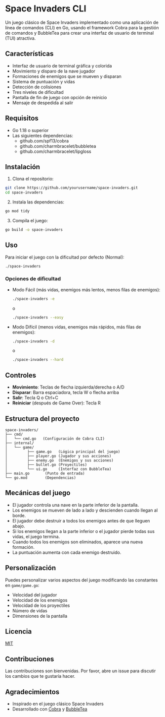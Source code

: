 # Space Invaders CLI

Un juego clásico de Space Invaders implementado como una aplicación de línea de comandos (CLI) en Go, usando el framework Cobra para la gestión de comandos y BubbleTea para crear una interfaz de usuario de terminal (TUI) atractiva.

## Características

- Interfaz de usuario de terminal gráfica y colorida
- Movimiento y disparo de la nave jugador
- Formaciones de enemigos que se mueven y disparan
- Sistema de puntuación y vidas
- Detección de colisiones
- Tres niveles de dificultad
- Pantalla de fin de juego con opción de reinicio
- Mensaje de despedida al salir

## Requisitos

- Go 1.18 o superior
- Las siguientes dependencias:
    - github.com/spf13/cobra
    - github.com/charmbracelet/bubbletea
    - github.com/charmbracelet/lipgloss

## Instalación

1. Clona el repositorio:

```bash
git clone https://github.com/yourusername/space-invaders.git
cd space-invaders
```

2. Instala las dependencias:

```bash
go mod tidy
```

3. Compila el juego:

```bash
go build -o space-invaders
```

## Uso

Para iniciar el juego con la dificultad por defecto (Normal):

```bash
./space-invaders
```

### Opciones de dificultad

- Modo Fácil (más vidas, enemigos más lentos, menos filas de enemigos):
  ```bash
  ./space-invaders -e
  ```
  o
  ```bash
  ./space-invaders --easy
  ```

- Modo Difícil (menos vidas, enemigos más rápidos, más filas de enemigos):
  ```bash
  ./space-invaders -d
  ```
  o
  ```bash
  ./space-invaders --hard
  ```

## Controles

- **Movimiento**: Teclas de flecha izquierda/derecha o A/D
- **Disparar**: Barra espaciadora, tecla W o flecha arriba
- **Salir**: Tecla Q o Ctrl+C
- **Reiniciar** (después de Game Over): Tecla R

## Estructura del proyecto

```
space-invaders/
├── cmd/
│   └── cmd.go   (Configuración de Cobra CLI)
├── internal/
│   └── game/
│         ├── game.go   (Lógica principal del juego)
│         ├── player.go (Jugador y sus acciones)
│         ├── enemy.go  (Enemigos y sus acciones)
│         ├── bullet.go (Proyectiles)
│         └── ui.go     (Interfaz con BubbleTea)
├── main.go       (Punto de entrada)
└── go.mod        (Dependencias)
```

## Mecánicas del juego

- El jugador controla una nave en la parte inferior de la pantalla.
- Los enemigos se mueven de lado a lado y descienden cuando llegan al borde.
- El jugador debe destruir a todos los enemigos antes de que lleguen abajo.
- Si los enemigos llegan a la parte inferior o el jugador pierde todas sus vidas, el juego termina.
- Cuando todos los enemigos son eliminados, aparece una nueva formación.
- La puntuación aumenta con cada enemigo destruido.

## Personalización

Puedes personalizar varios aspectos del juego modificando las constantes en `game/game.go`:

- Velocidad del jugador
- Velocidad de los enemigos
- Velocidad de los proyectiles
- Número de vidas
- Dimensiones de la pantalla

## Licencia

[MIT](LICENSE)

## Contribuciones

Las contribuciones son bienvenidas. Por favor, abre un issue para discutir los cambios que te gustaría hacer.

## Agradecimientos

- Inspirado en el juego clásico Space Invaders
- Desarrollado con [Cobra](https://github.com/spf13/cobra) y [BubbleTea](https://github.com/charmbracelet/bubbletea)
